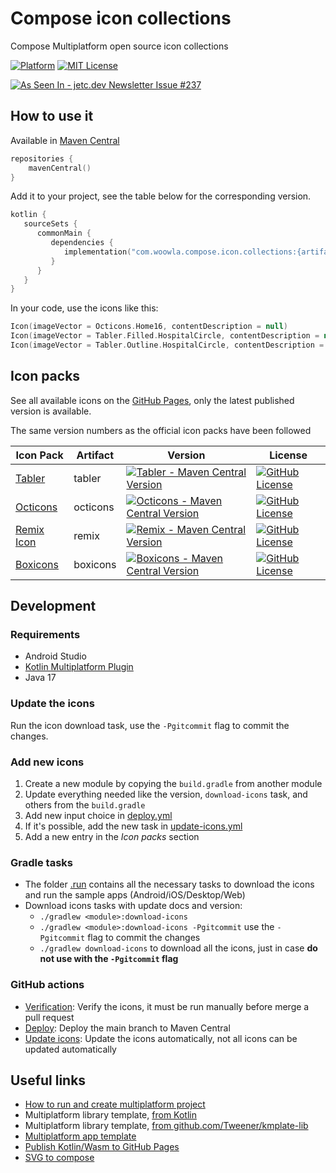 # Compose icon collections

Compose Multiplatform open source icon collections

[![Platform](https://img.shields.io/badge/Platform-ComposeMultiplatform-brightgreen.svg)]()
[![MIT License](https://img.shields.io/github/license/walter-juan/compose-icon-collections)](LICENSE)

<a target="_blank" href="https://jetc.dev/issues/237.html"><img src="https://img.shields.io/badge/As_Seen_In-jetc.dev_Newsletter_Issue_%23237-blue?logo=Jetpack+Compose&amp;logoColor=white" alt="As Seen In - jetc.dev Newsletter Issue #237"></a>

## How to use it

Available in [Maven Central](https://central.sonatype.com/namespace/com.woowla.compose.icon.collections)

```kotlin
repositories {
    mavenCentral()
}
```

Add it to your project, see the table below for the corresponding version.

```kotlin
kotlin {
   sourceSets {
      commonMain {
         dependencies {
            implementation("com.woowla.compose.icon.collections:{artifact}:{version}")
         }
      }
   }
}
```

In your code, use the icons like this:

```kotlin
Icon(imageVector = Octicons.Home16, contentDescription = null)
Icon(imageVector = Tabler.Filled.HospitalCircle, contentDescription = null)
Icon(imageVector = Tabler.Outline.HospitalCircle, contentDescription = null)
```

## Icon packs

See all available icons on the [GitHub Pages](https://walter-juan.github.io/compose-icon-collections/), only the latest published version is available.


The same version numbers as the official icon packs have been followed

| Icon Pack                                               | Artifact | Version                                                                                                                                                                                                                  | License                                                                              |
|---------------------------------------------------------|----------|--------------------------------------------------------------------------------------------------------------------------------------------------------------------------------------------------------------------------|--------------------------------------------------------------------------------------|
| [Tabler](https://github.com/tabler/tabler-icons)        | tabler   | [![Tabler - Maven Central Version](https://img.shields.io/maven-central/v/com.woowla.compose.icon.collections/tabler)](https://central.sonatype.com/search?namespace=com.woowla.compose.icon.collections&q=tabler)       | [![GitHub License](https://img.shields.io/github/license/tabler/tabler-icons)]()     |
| [Octicons](https://github.com/primer/octicons)          | octicons | [![Octicons - Maven Central Version](https://img.shields.io/maven-central/v/com.woowla.compose.icon.collections/octicons)](https://central.sonatype.com/search?namespace=com.woowla.compose.icon.collections&q=octicons) | [![GitHub License](https://img.shields.io/github/license/primer/octicons)]()         |
| [Remix Icon](https://github.com/Remix-Design/RemixIcon) | remix    | [![Remix - Maven Central Version](https://img.shields.io/maven-central/v/com.woowla.compose.icon.collections/remix)](https://central.sonatype.com/search?namespace=com.woowla.compose.icon.collections&q=remix)          | [![GitHub License](https://img.shields.io/github/license/Remix-Design/RemixIcon)]()  |
| [Boxicons](https://github.com/atisawd/boxicons)         | boxicons | [![Boxicons - Maven Central Version](https://img.shields.io/maven-central/v/com.woowla.compose.icon.collections/boxicons)](https://central.sonatype.com/search?namespace=com.woowla.compose.icon.collections&q=boxicons) | [![GitHub License](https://img.shields.io/github/license/atisawd/boxicons)]()        |

## Development

### Requirements

- Android Studio
- [Kotlin Multiplatform Plugin](https://plugins.jetbrains.com/plugin/14936-kotlin-multiplatform)
- Java 17

### Update the icons

Run the icon download task, use the `-Pgitcommit` flag to commit the changes.

### Add new icons

1. Create a new module by copying the `build.gradle` from another module
2. Update everything needed like the version, `download-icons` task, and others from the `build.gradle`
3. Add new input choice in [deploy.yml](.github/workflows/publish.yml)
4. If it's possible, add the new task in [update-icons.yml](.github/workflows/update-icons.yml)
5. Add a new entry in the *Icon packs* section

### Gradle tasks

- The folder [.run](.run) contains all the necessary tasks to download the icons and run the sample apps (Android/iOS/Desktop/Web)
- Download icons tasks with update docs and version:
  - `./gradlew <module>:download-icons`
  - `./gradlew <module>:download-icons -Pgitcommit` use the `-Pgitcommit` flag to commit the changes
  - `./gradlew download-icons` to download all the icons, just in case **do not use with the `-Pgitcommit` flag**

### GitHub actions

- [Verification](.github/workflows/verification.yml): Verify the icons, it must be run manually before merge a pull request
- [Deploy](.github/workflows/publish.yml): Deploy the main branch to Maven Central
- [Update icons](.github/workflows/update-icons.yml): Update the icons automatically, not all icons can be updated automatically

## Useful links

- [How to run and create multiplatform project](https://www.jetbrains.com/help/kotlin-multiplatform-dev/compose-multiplatform-create-first-app.html)
- Multiplatform library template, [from Kotlin](https://github.com/Kotlin/multiplatform-library-template)
- Multiplatform library template, [from github.com/Tweener/kmplate-lib](https://github.com/Tweener/kmplate-lib)
- [Multiplatform app template](https://kmp.jetbrains.com/)
- [Publish Kotlin/Wasm to GitHub Pages](https://kotlinlang.org/docs/wasm-get-started.html#publish-on-github-pages)
- [SVG to compose](https://github.com/DevSrSouza/svg-to-compose)
